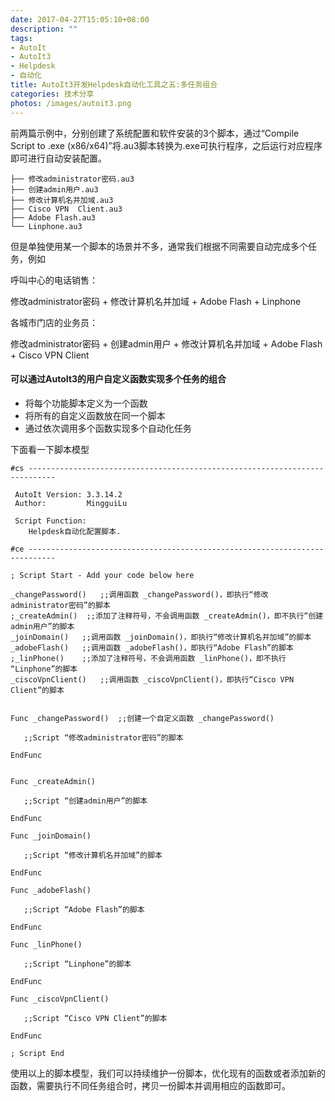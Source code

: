 ```yaml
---
date: 2017-04-27T15:05:10+08:00
description: ""
tags: 
- AutoIt
- AutoIt3
- Helpdesk
- 自动化
title: AutoIt3开发Helpdesk自动化工具之五:多任务组合
categories: 技术分享
photos: /images/autoit3.png
---
```


前两篇示例中，分别创建了系统配置和软件安装的3个脚本，通过“Compile Script to .exe (x86/x64)”将.au3脚本转换为.exe可执行程序，之后运行对应程序即可进行自动安装配置。

    ├── 修改administrator密码.au3
    ├── 创建admin用户.au3
    ├── 修改计算机名并加域.au3
    ├── Cisco VPN  Client.au3
    ├── Adobe Flash.au3
    └── Linphone.au3

但是单独使用某一个脚本的场景并不多，通常我们根据不同需要自动完成多个任务，例如

呼叫中心的电话销售：

修改administrator密码 + 修改计算机名并加域 + Adobe Flash + Linphone

各城市门店的业务员：

修改administrator密码 + 创建admin用户 + 修改计算机名并加域 + Adobe Flash + Cisco VPN Client

<!--more-->

#### 可以通过AutoIt3的用户自定义函数实现多个任务的组合

* 将每个功能脚本定义为一个函数
* 将所有的自定义函数放在同一个脚本
* 通过依次调用多个函数实现多个自动化任务

下面看一下脚本模型

    #cs ----------------------------------------------------------------------------
    
     AutoIt Version: 3.3.14.2
     Author:         MingguiLu
    
     Script Function:
    	Helpdesk自动化配置脚本.
    
    #ce ----------------------------------------------------------------------------
    
    ; Script Start - Add your code below here
    
    _changePassword()	;;调用函数 _changePassword()，即执行“修改administrator密码”的脚本
    ;_createAdmin()  ;;添加了注释符号，不会调用函数 _createAdmin()，即不执行“创建admin用户”的脚本
    _joinDomain()   ;;调用函数 _joinDomain()，即执行“修改计算机名并加域”的脚本
    _adobeFlash()   ;;调用函数 _adobeFlash()，即执行“Adobe Flash”的脚本
    ;_linPhone()    ;;添加了注释符号，不会调用函数 _linPhone()，即不执行 “Linphone”的脚本
    _ciscoVpnClient()   ;;调用函数 _ciscoVpnClient()，即执行“Cisco VPN Client”的脚本
    
    
    Func _changePassword()  ;;创建一个自定义函数 _changePassword()
    
       ;;Script	“修改administrator密码”的脚本
    
    EndFunc
    
    
    Func _createAdmin()
    
       ;;Script “创建admin用户”的脚本
    
    EndFunc
    
    Func _joinDomain()
    
       ;;Script “修改计算机名并加域”的脚本
    
    EndFunc
    
    Func _adobeFlash()
    
       ;;Script “Adobe Flash”的脚本
    
    EndFunc
    
    Func _linPhone()
    
       ;;Script “Linphone”的脚本
    
    EndFunc
    
    Func _ciscoVpnClient()
    
       ;;Script “Cisco VPN Client”的脚本
    
    EndFunc
    
    ; Script End
    

使用以上的脚本模型，我们可以持续维护一份脚本，优化现有的函数或者添加新的函数，需要执行不同任务组合时，拷贝一份脚本并调用相应的函数即可。


